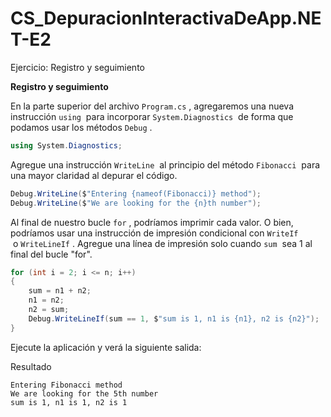 # CS_DepuracionInteractivaDeApp.NET-E2

Ejercicio: Registro y seguimiento

****Registro y seguimiento****

En la parte superior del archivo `Program.cs`
, agregaremos una nueva instrucción `using`
 para incorporar `System.Diagnostics`
 de forma que podamos usar los métodos `Debug`
.

```csharp
using System.Diagnostics;
```

Agregue una instrucción `WriteLine`
 al principio del método `Fibonacci`
 para una mayor claridad al depurar el código.

```csharp
Debug.WriteLine($"Entering {nameof(Fibonacci)} method");
Debug.WriteLine($"We are looking for the {n}th number");
```

Al final de nuestro bucle `for`
, podríamos imprimir cada valor. O bien, podríamos usar una instrucción de impresión condicional con `WriteIf`
 o `WriteLineIf`
. Agregue una línea de impresión solo cuando `sum`
 sea 1 al final del bucle "for".

```csharp
for (int i = 2; i <= n; i++)
{                  
    sum = n1 + n2;
    n1 = n2;
    n2 = sum;
    Debug.WriteLineIf(sum == 1, $"sum is 1, n1 is {n1}, n2 is {n2}");    
}
```

Ejecute la aplicación y verá la siguiente salida:

Resultado

```
Entering Fibonacci method
We are looking for the 5th number
sum is 1, n1 is 1, n2 is 1
```


